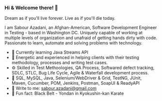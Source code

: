 ### Hi & Welcome there! 👋
Dream as if you'll live forever. Live as if you'll die today.

I am Sabour Azadani, an Afghan-American, Software Development Engineer in Testing - based in Washington DC. Uniquely capable of working at multiple levels of organization and unafraid of getting hands dirty with code. Passionate to learn, automate and solving problems with technology.

- 🌱 Currently learning Java Streams API
- 👯 Energetic and experienced in helping clients with their testing methodology, processes and writing test cases. 
- ⚙️ Skilled in Test Methoologies, QA Process, Softwared defect tracking, SDLC, STLC, Bug Life Cycle, Agile & Waterfall development process. 
- 🧰 SQL, MySQL, Java, Selenium/WebDriver & Grid, TestNG, JUnit, Maven, Cucumber, POM, Jenkins, Postman, SoapUI & ReadyAPI 
- 💬 Write to me: sabour.azadani@gmail.com
- 🥋 Fun fact: Black Belt - Yondan in Kyokushin-kan Karate
